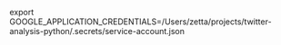 export GOOGLE_APPLICATION_CREDENTIALS=/Users/zetta/projects/twitter-analysis-python/.secrets/service-account.json


